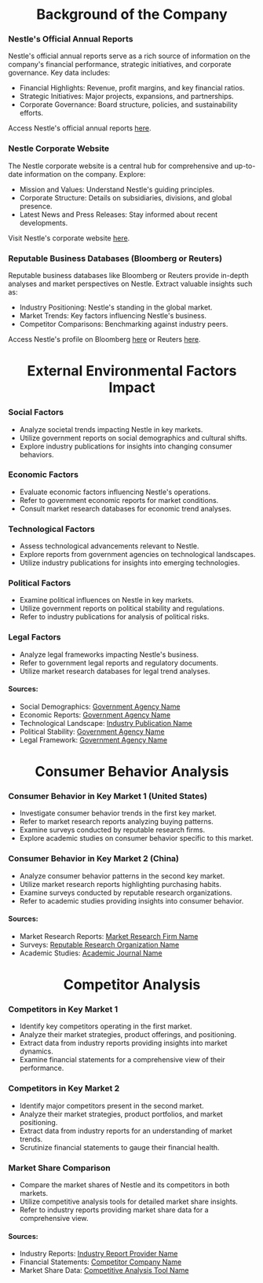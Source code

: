 <h1 align = 'center' color = 'green' > Background of the Company </h1>

### Nestle's Official Annual Reports
Nestle's official annual reports serve as a rich source of information on the company's financial performance, strategic initiatives, and corporate governance. Key data includes:

- Financial Highlights: Revenue, profit margins, and key financial ratios.
- Strategic Initiatives: Major projects, expansions, and partnerships.
- Corporate Governance: Board structure, policies, and sustainability efforts.

Access Nestle's official annual reports [here](https://www.nestle.com/media/pressreleases/allpressreleases/half-year-results-2023).

### Nestle Corporate Website
The Nestle corporate website is a central hub for comprehensive and up-to-date information on the company. Explore:

- Mission and Values: Understand Nestle's guiding principles.
- Corporate Structure: Details on subsidiaries, divisions, and global presence.
- Latest News and Press Releases: Stay informed about recent developments.

Visit Nestle's corporate website [here](https://www.nestle.com/).

### Reputable Business Databases (Bloomberg or Reuters)
Reputable business databases like Bloomberg or Reuters provide in-depth analyses and market perspectives on Nestle. Extract valuable insights such as:

- Industry Positioning: Nestle's standing in the global market.
- Market Trends: Key factors influencing Nestle's business.
- Competitor Comparisons: Benchmarking against industry peers.

Access Nestle's profile on Bloomberg [here](https://www.bloomberg.com/profile/company/NESN:SW) or Reuters [here](https://www.reuters.com/markets/companies/NESN.S/).


<h1 align = 'center' color = 'purple'> External Environmental Factors Impact </h1>

### Social Factors
- Analyze societal trends impacting Nestle in key markets.
- Utilize government reports on social demographics and cultural shifts.
- Explore industry publications for insights into changing consumer behaviors.

### Economic Factors
- Evaluate economic factors influencing Nestle's operations.
- Refer to government economic reports for market conditions.
- Consult market research databases for economic trend analyses.

### Technological Factors
- Assess technological advancements relevant to Nestle.
- Explore reports from government agencies on technological landscapes.
- Utilize industry publications for insights into emerging technologies.

### Political Factors
- Examine political influences on Nestle in key markets.
- Utilize government reports on political stability and regulations.
- Refer to industry publications for analysis of political risks.

### Legal Factors
- Analyze legal frameworks impacting Nestle's business.
- Refer to government legal reports and regulatory documents.
- Utilize market research databases for legal trend analyses.

#### Sources:
- Social Demographics: [Government Agency Name](insert_link)
- Economic Reports: [Government Agency Name](insert_link)
- Technological Landscape: [Industry Publication Name](insert_link)
- Political Stability: [Government Agency Name](insert_link)
- Legal Framework: [Government Agency Name](insert_link)


<h1 align = 'center' color = 'purple'> Consumer Behavior Analysis </h1>

### Consumer Behavior in Key Market 1 (United States)
- Investigate consumer behavior trends in the first key market.
- Refer to market research reports analyzing buying patterns.
- Examine surveys conducted by reputable research firms.
- Explore academic studies on consumer behavior specific to this market.

### Consumer Behavior in Key Market 2 (China)
- Analyze consumer behavior patterns in the second key market.
- Utilize market research reports highlighting purchasing habits.
- Examine surveys conducted by reputable research organizations.
- Refer to academic studies providing insights into consumer behavior.

#### Sources:
- Market Research Reports: [Market Research Firm Name](insert_link)
- Surveys: [Reputable Research Organization Name](insert_link)
- Academic Studies: [Academic Journal Name](insert_link)



<h1 align = 'center'> Competitor Analysis </h1>

### Competitors in Key Market 1
- Identify key competitors operating in the first market.
- Analyze their market strategies, product offerings, and positioning.
- Extract data from industry reports providing insights into market dynamics.
- Examine financial statements for a comprehensive view of their performance.

### Competitors in Key Market 2
- Identify major competitors present in the second market.
- Analyze their market strategies, product portfolios, and market positioning.
- Extract data from industry reports for an understanding of market trends.
- Scrutinize financial statements to gauge their financial health.

### Market Share Comparison
- Compare the market shares of Nestle and its competitors in both markets.
- Utilize competitive analysis tools for detailed market share insights.
- Refer to industry reports providing market share data for a comprehensive view.

#### Sources:
- Industry Reports: [Industry Report Provider Name](insert_link)
- Financial Statements: [Competitor Company Name](insert_link)
- Market Share Data: [Competitive Analysis Tool Name](insert_link)

